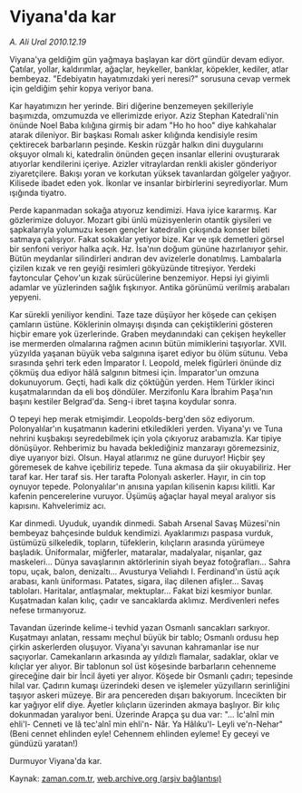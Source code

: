 # Viyana'da kar

*A. Ali Ural 2010.12.19*

<td class="columnist-detail">
<p>Viyana'ya geldiğim gün yağmaya başlayan kar dört gündür devam ediyor. Çatılar, yollar, kaldırımlar, ağaçlar, heykeller, banklar, köpekler, kediler, atlar bembeyaz. "Edebiyatın hayatımızdaki yeri neresi?" sorusuna cevap vermek için geldiğim şehir kopya veriyor bana.</p>
<p>
<div id="haberMetinDiv">
<p>Kar hayatımızın her yerinde. Biri diğerine benzemeyen şekilleriyle başımızda, omzumuzda ve ellerimizde eriyor. Aziz Stephan Katedrali'nin önünde Noel Baba kılığına girmiş bir adam "Ho ho hoo" diye kahkahalar atarak dileniyor. Bir başkası Romalı asker kılığında kendisiyle resim çektirecek barbarların peşinde. Keskin rüzgâr halkın dini duygularını okşuyor olmalı ki, katedralin önünden geçen insanlar ellerini ovuşturarak atıyorlar kendilerini içeriye. Azizler vitraylardan renkli akisler gönderiyor ziyaretçilere. Bakışı yoran ve korkutan yüksek tavanlardan gölgeler yağıyor. Kilisede ibadet eden yok. İkonlar ve insanlar birbirlerini seyrediyorlar. Mum ışığında tiyatro.
<p>Perde kapanmadan sokağa atıyoruz kendimizi. Hava iyice kararmış. Kar gözlerimize doluyor. Mozart gibi ünlü müzisyenlerin otantik giysileri ve şapkalarıyla yolumuzu kesen gençler katedralin çıkışında konser bileti satmaya çalışıyor. Fakat sokaklar yetiyor bize. Kar ve ışık demetleri görsel bir senfoni veriyor halka açık. Hz. İsa'nın doğum gününe hazırlanıyor şehir. Bütün meydanlar silindirleri andıran dev avizelerle donatılmış. Lambalarla çizilen kızak ve ren geyiği resimleri gökyüzünde titreşiyor. Yerdeki faytoncular Çehov'un kızak sürücülerine benzemiyor. Hepsi iyi giyimli adamlar ve yüzlerinden sağlık fışkırıyor. Antika görünümü verilmiş arabaları yepyeni.
<p>Kar sürekli yeniliyor kendini. Taze taze düşüyor her köşede can çekişen çamların üstüne. Köklerinin olmayışı dışında can çekiştiklerini gösteren hiçbir emare yok üzerlerinde. Graben meydanındaki can çekişen heykeller ise mermerden olmalarına rağmen acının bütün mimiklerini taşıyorlar. XVII. yüzyılda yaşanan büyük veba salgınına işaret ediyor bu ölüm sütunu. Veba sırasında şehri terk eden İmparator I. Leopold, melek figürleri önünde diz çökmüş dua ediyor hâlâ salgının bitmesi için. İmparator'un omzuna dokunuyorum. Geçti, hadi kalk diz çöktüğün yerden. Hem Türkler ikinci kuşatmalarından da eli boş döndüler. Merzifonlu Kara İbrahim Paşa'nın başını kestiler Belgrad'da. Seng-i ibret taşına koydular sonra. 
<p>O tepeyi hep merak etmişimdir. Leopolds-berg'den söz ediyorum. Polonyalılar'ın kuşatmanın kaderini etkiledikleri yerden. Viyana'yı ve Tuna nehrini kuşbakışı seyredebilmek için yola çıkıyoruz arabamızla. Kar tipiye dönüşüyor. Rehberimiz bu havada beklediğiniz manzarayı göremezsiniz, diye uyarıyor bizi. Olsun. Hayal atlarımız ne güne duruyor! Hiçbir şey göremesek de kahve içebiliriz tepede. Tuna akmasa da şiir okuyabiliriz. Her taraf kar. Her taraf sis. Her tarafta Polonyalı askerler. Hayır, in cin top oynuyor tepede. Polonyalılar'ın anısına yapılan kilisenin kapısı kilitli. Kar kafenin pencerelerine vuruyor. Üşümüş ağaçlar hayal meyal aralıyor sis kapısını. Kahvelerimiz acı.
<p>Kar dinmedi. Uyuduk, uyandık dinmedi. Sabah Arsenal Savaş Müzesi'nin bembeyaz bahçesinde bulduk kendimizi. Ayaklarımızı paspasa vurduk, üstümüzü silkeledik, topların, tüfeklerin, kılıçların arasında yürümeye başladık. Üniformalar, miğferler, mataralar, madalyalar, nişanlar, gaz maskeleri... Dünya savaşlarının aktörlerinin siyah beyaz fotoğrafları... Sahra topu, uçak, balon, denizaltı... Avusturya Veliahdı I. Ferdinand'ın üstü açık arabası, kanlı üniforması. Patates, sigara, ilaç dilenen afişler... Savaş tabloları. Haritalar, antlaşmalar, mektuplar... Fakat bizi kesmiyor bunlar. Kuşatmadan kalan kılıç, çadır ve sancaklarda aklımız. Merdivenleri nefes nefese tırmanıyoruz.
<p>Tavandan üzerinde kelime-i tevhid yazan Osmanlı sancakları sarkıyor. Kuşatmayı anlatan, ressamı meçhul büyük bir tablo; Osmanlı ordusu hep çirkin askerlerden oluşuyor. Viyana'yı savunan kahramanlar ise nur saçıyorlar. Camekanların arkasında ay yıldızlı flamalar, sadaklar, oklar ve kılıçlar yer alıyor. Bir tablonun sol üst köşesinde barbarların cehenneme gireceğine dair bir İncil âyeti yer alıyor. Köşede bir Osmanlı çadırı; tepesinde hilal var. Çadırın kumaşı üzerindeki desen ve işlemeler yüzyılların serinliğini taşıyor askeri müzeye. Bir ara pencereden dışarı bakıyorum. İncecikten bir kar yağıyor elif diye. Âyetler kılıçların üzerinden akmaya başlıyor. Bir kılıç dokunmadan yaralıyor beni. Üzerinde Arapça şu dua var: "... İc'alnî min ehli'l- Cenneti ve lâ tec'alnî min ehli'n- Nâr. Ya Hâlıku'l- Leyli ve'n-Nehar" (Beni cennet ehlinden eyle! Cehennem ehlinden eyleme! Ey geceyi ve gündüzü yaratan!)
<p>Durmuyor Viyana'da kar. </p></p></p></p></p></p></p></div>
</p>
<a href="http://web.archive.org/web/20101223004136/mailto:a.ural@zaman.com.tr">
</a></td>

Kaynak: [zaman.com.tr](http://zaman.com.tr/yazar.do?yazino=1066974), [web.archive.org (arşiv bağlantısı)](http://web.archive.org/web/20101223004136/http://zaman.com.tr:80/yazar.do?yazino=1066974)
